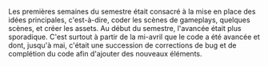 Les premières semaines du semestre était consacré à la mise en place des idées principales, c'est-à-dire, coder les scènes de gameplays, quelques scènes, et créer les assets. Au début du semestre, l'avancée était plus sporadique.
C'est surtout à partir de la mi-avril que le code a été avancée et dont, jusqu'à mai, c'était une succession de corrections de bug et de complétion du code afin d'ajouter des nouveaux éléments.
